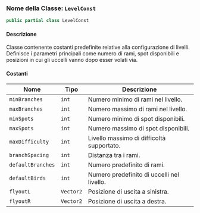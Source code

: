 
### Nome della Classe: `LevelConst`

```csharp
public partial class LevelConst
```

#### **Descrizione**
Classe contenente costanti predefinite relative alla configurazione di livelli. Definisce i parametri principali come numero di rami, spot disponibili e posizioni in cui gli uccelli vanno dopo esser volati via.

#### **Costanti**
| Nome               | Tipo      | Descrizione                                  |
|--------------------|-----------|----------------------------------------------|
| `minBranches`      | `int`     | Numero minimo di rami nel livello.           |
| `maxBranches`      | `int`     | Numero massimo di rami nel livello.          |
| `minSpots`         | `int`     | Numero minimo di spot disponibili.      |
| `maxSpots`         | `int`     | Numero massimo di spot disponibili.     |
| `maxDifficulty`    | `int`     | Livello massimo di difficoltà supportato.    |
| `branchSpacing`    | `int`     | Distanza tra i rami.                         |
| `defaultBranches`  | `int`     | Numero predefinito di rami.                  |
| `defaultBirds`     | `int`     | Numero predefinito di uccelli nel livello.   |
| `flyoutL`          | `Vector2` | Posizione di uscita a sinistra.              |
| `flyoutR`          | `Vector2` | Posizione di uscita a destra.                |